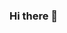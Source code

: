 ### Hi there 👋

<!--
**Safta930/Safta930** is a ✨ _special_ ✨ repository because its `README.md` (this file) appears on your GitHub profile.

Here are some ideas to get you started:

- 🔭 I’m currently working on ... learning to do ALLL THIS CODING!! 🤣
- 🌱 I’m currently learning ...## Don't make fun of me! 👸🏼
- 👯 I’m looking to collaborate on ...Learning to understand all of this 🤯
- 🤔 I’m looking for help with ... solving life! ٩(♡ε♡ )۶
- 💬 Ask me about ...ANYTHING I'm a Mom ❤️ And a wife ❤️
- 📫 How to reach me: ...Twitter ⭐️
- 😄 Pronouns: ... Mommy
- ⚡ Fun fact: ... I grew up hacking but my kids got me beat with this new age crap! 🤯😡😱 I NEED HELP 
-->
